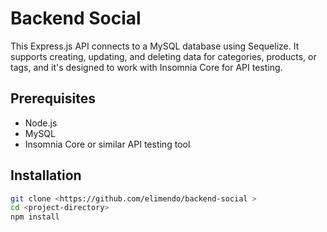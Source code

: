 # Backend Social

This Express.js API connects to a MySQL database using Sequelize. It supports creating, updating, and deleting data for categories, products, or tags, and it's designed to work with Insomnia Core for API testing.

## Prerequisites

- Node.js
- MySQL
- Insomnia Core or similar API testing tool

## Installation

```bash
git clone <https://github.com/elimendo/backend-social >
cd <project-directory>
npm install

